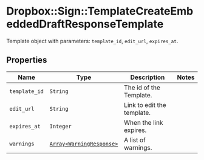 # Dropbox::Sign::TemplateCreateEmbeddedDraftResponseTemplate

Template object with parameters: `template_id`, `edit_url`, `expires_at`.

## Properties

| Name | Type | Description | Notes |
| ---- | ---- | ----------- | ----- |
| `template_id` | ```String``` |  The id of the Template.  |  |
| `edit_url` | ```String``` |  Link to edit the template.  |  |
| `expires_at` | ```Integer``` |  When the link expires.  |  |
| `warnings` | [```Array<WarningResponse>```](WarningResponse.md) |  A list of warnings.  |  |

